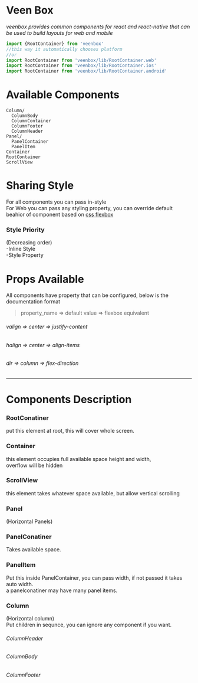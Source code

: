 # Veen Box
*veenbox provides common components for react and react-native that can be used to build layouts for web and mobile*


```js
import {RootContainer} from 'veenbox'
//this way it automatically chooses platform
//or
import RootContainer from 'veenbox/lib/RootContainer.web'
import RootContainer from 'veenbox/lib/RootContainer.ios'
import RootContainer from 'veenbox/lib/RootContainer.android'
```
# Available Components

```
Column/
  ColumnBody
  ColumnContainer
  ColumnFooter
  ColumnHeader
Panel/
  PanelContainer
  PanelItem
Container
RootContainer
ScrollView
```

# Sharing Style

For all components you can pass in-style  
For Web you can pass any styling property, you can override default beahior of component based on [css flexbox](https://developer.mozilla.org/en-US/docs/Web/CSS/CSS_Flexible_Box_Layout/Using_CSS_flexible_boxes)

### Style Priority
(Decreasing order)  
-Inline Style    
-Style Property


# Props Available

All components have property that can be configured, below is the documentation format
> property_name => default value => flexbox equivalent


###### valign => center => justify-content
###### halign => center => align-items
###### dir => column  =>  flex-direction



---         

# Components Description

### RootConatiner
put this element at root, this will cover whole screen.

### Container
this element occupies full available space height and width,   
overflow will be hidden

### ScrollView
this element takes whatever space available, but allow vertical scrolling

### Panel
(Horizontal Panels)

### PanelConatiner
Takes available space.

### PanelItem
Put this inside PanelContainer, you can pass width, if not passed it takes auto width.   
a panelconatiner may have many panel items.

###  Column
(Horizontal column)   
Put children in sequnce, you can ignore any component if you want.
###### ColumnHeader
###### ColumnBody
###### ColumnFooter
